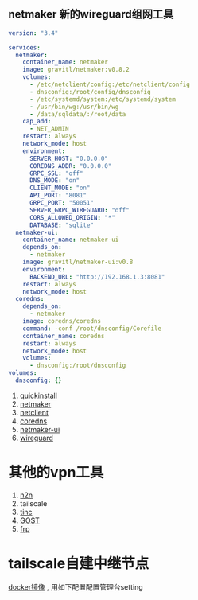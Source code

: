 ## netmaker 新的wireguard组网工具

```yaml
version: "3.4"

services:
  netmaker:
    container_name: netmaker
    image: gravitl/netmaker:v0.8.2
    volumes:
      - /etc/netclient/config:/etc/netclient/config
      - dnsconfig:/root/config/dnsconfig
      - /etc/systemd/system:/etc/systemd/system
      - /usr/bin/wg:/usr/bin/wg
      - /data/sqldata/:/root/data
    cap_add:
      - NET_ADMIN
    restart: always
    network_mode: host
    environment:
      SERVER_HOST: "0.0.0.0"
      COREDNS_ADDR: "0.0.0.0"
      GRPC_SSL: "off"
      DNS_MODE: "on"
      CLIENT_MODE: "on"
      API_PORT: "8081"
      GRPC_PORT: "50051"
      SERVER_GRPC_WIREGUARD: "off"
      CORS_ALLOWED_ORIGIN: "*"
      DATABASE: "sqlite"
  netmaker-ui:
    container_name: netmaker-ui
    depends_on:
      - netmaker
    image: gravitl/netmaker-ui:v0.8
    environment:
      BACKEND_URL: "http://192.168.1.3:8081"
    restart: always
    network_mode: host
  coredns:
    depends_on:
      - netmaker
    image: coredns/coredns
    command: -conf /root/dnsconfig/Corefile
    container_name: coredns
    restart: always
    network_mode: host
    volumes:
      - dnsconfig:/root/dnsconfig
volumes:
  dnsconfig: {}
```

1. [quickinstall](https://docs.netmaker.org/server-installation.html)
2. [netmaker](https://github.com/gravitl/netmaker)
3. [netclient](https://github.com/gravitl/netmaker/releases)
4. [coredns](https://github.com/SekoiaLab/netmaker-coredns)
5. [netmaker-ui](https://github.com/mattkasun/netmaker-gui)
6. [wireguard](https://www.wireguard.com/install/#macos-app-store)

# 其他的vpn工具

1. [n2n](https://530503.xyz/articles/2021/01/11/1610357767246.html)
2. tailscale
3. [tinc](https://chanix.github.io/TincCookbook/)
4. [GOST](https://github.com/ginuerzh/gost)
5. [frp](https://github.com/fatedier/frp)

# tailscale自建中继节点

[docker镜像](https://hub.docker.com/r/chestnutprog/derper) , 用如下配置配置管理台setting

